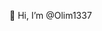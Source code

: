 👋 Hi, I’m @Olim1337

<!---
Olim1337/Olim1337 is a ✨ special ✨ repository because its `README.md` (this file) appears on your GitHub profile.
You can click the Preview link to take a look at your changes.
--->

